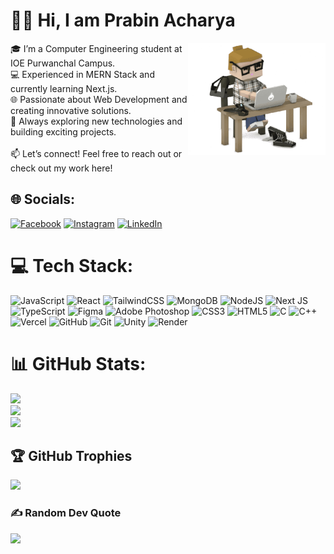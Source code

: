 # 🧑‍💻 Hi, I am Prabin Acharya
<a target="_blank" align="center">
  <img style="object-fit: cover; object-position: center;" align="right" height="180" width="220" alt="GIF" src="/prabin.gif">
</a>
🎓 I’m a Computer Engineering student at IOE Purwanchal Campus.<br>💻 Experienced in MERN Stack and currently learning Next.js.<br>🌐 Passionate about Web Development and creating innovative solutions.<br>🚀 Always exploring new technologies and building exciting projects.<br><br>📫 Let’s connect! Feel free to reach out or check out my work here!



## 🌐 Socials:
[![Facebook](https://img.shields.io/badge/Facebook-%231877F2.svg?logo=Facebook&logoColor=white)](https://facebook.com/prabin.acharya.1025) [![Instagram](https://img.shields.io/badge/Instagram-%23E4405F.svg?logo=Instagram&logoColor=white)](https://instagram.com/prabin1025y) [![LinkedIn](https://img.shields.io/badge/LinkedIn-%230077B5.svg?logo=linkedin&logoColor=white)](https://linkedin.com/in/prabin-acharya-9345b32b5) 

# 💻 Tech Stack:
![JavaScript](https://img.shields.io/badge/javascript-%23323330.svg?style=for-the-badge&logo=javascript&logoColor=%23F7DF1E) ![React](https://img.shields.io/badge/react-%2320232a.svg?style=for-the-badge&logo=react&logoColor=%2361DAFB) ![TailwindCSS](https://img.shields.io/badge/tailwindcss-%2338B2AC.svg?style=for-the-badge&logo=tailwind-css&logoColor=white) ![MongoDB](https://img.shields.io/badge/MongoDB-%234ea94b.svg?style=for-the-badge&logo=mongodb&logoColor=white) ![NodeJS](https://img.shields.io/badge/node.js-6DA55F?style=for-the-badge&logo=node.js&logoColor=white) ![Next JS](https://img.shields.io/badge/Next-black?style=for-the-badge&logo=next.js&logoColor=white) ![TypeScript](https://img.shields.io/badge/typescript-%23007ACC.svg?style=for-the-badge&logo=typescript&logoColor=white) ![Figma](https://img.shields.io/badge/figma-%23F24E1E.svg?style=for-the-badge&logo=figma&logoColor=white) ![Adobe Photoshop](https://img.shields.io/badge/adobe%20photoshop-%2331A8FF.svg?style=for-the-badge&logo=adobe%20photoshop&logoColor=white)  ![CSS3](https://img.shields.io/badge/css3-%231572B6.svg?style=for-the-badge&logo=css3&logoColor=white) ![HTML5](https://img.shields.io/badge/html5-%23E34F26.svg?style=for-the-badge&logo=html5&logoColor=white) ![C](https://img.shields.io/badge/c-%2300599C.svg?style=for-the-badge&logo=c&logoColor=white) ![C++](https://img.shields.io/badge/c++-%2300599C.svg?style=for-the-badge&logo=c%2B%2B&logoColor=white)  ![Vercel](https://img.shields.io/badge/vercel-%23000000.svg?style=for-the-badge&logo=vercel&logoColor=white)     ![GitHub](https://img.shields.io/badge/github-%23121011.svg?style=for-the-badge&logo=github&logoColor=white) ![Git](https://img.shields.io/badge/git-%23F05033.svg?style=for-the-badge&logo=git&logoColor=white) ![Unity](https://img.shields.io/badge/unity-%23000000.svg?style=for-the-badge&logo=unity&logoColor=white) ![Render](https://img.shields.io/badge/Render-%46E3B7.svg?style=for-the-badge&logo=render&logoColor=white)
# 📊 GitHub Stats:
![](https://github-readme-stats.vercel.app/api?username=Prabin1025y&theme=dark&hide_border=false&include_all_commits=false&count_private=true)<br/>
![](https://github-readme-streak-stats.herokuapp.com/?user=Prabin1025y&theme=dark&hide_border=false)<br/>
![](https://github-readme-stats.vercel.app/api/top-langs/?username=Prabin1025y&theme=dark&hide_border=false&include_all_commits=false&count_private=true&layout=compact)

## 🏆 GitHub Trophies
![](https://github-profile-trophy.vercel.app/?username=Prabin1025y&theme=radical&no-frame=false&no-bg=true&margin-w=4)

### ✍️ Random Dev Quote
![](https://quotes-github-readme.vercel.app/api?type=vetical&theme=tokyonight)

<!-- Proudly created with GPRM ( https://gprm.itsvg.in ) -->
